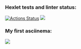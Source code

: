 ### Hexlet tests and linter status:
[![Actions Status](https://github.com/gaivorskiy/frontend-project-44/workflows/hexlet-check/badge.svg)](https://github.com/gaivorskiy/frontend-project-44/actions)
<a href="https://codeclimate.com/github/gaivorskiy/frontend-project-44/maintainability"><img src="https://api.codeclimate.com/v1/badges/ae1b60500ee0a57c61e7/maintainability" /></a>
### My first asciinema:
<a href="https://asciinema.org/a/dbHSnD8leWg0XsT7kHRhwVImx" target="_blank"><img src="https://asciinema.org/a/dbHSnD8leWg0XsT7kHRhwVImx.svg" /></a>